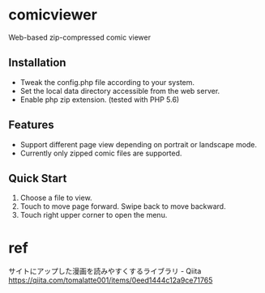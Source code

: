 # comicviewer
Web-based zip-compressed comic viewer

## Installation

  * Tweak the config.php file according to your system.
  * Set the local data directory accessible from the web server.
  * Enable php zip extension. (tested with PHP 5.6)

## Features

  * Support different page view depending on portrait or landscape mode.
  * Currently only zipped comic files are supported.

## Quick Start

1. Choose a file to view.
2. Touch to move page forward. Swipe back to move backward.
3. Touch right upper corner to open the menu.

# ref
サイトにアップした漫画を読みやすくするライブラリ - Qiita https://qiita.com/tomalatte001/items/0eed1444c12a9ce71765
